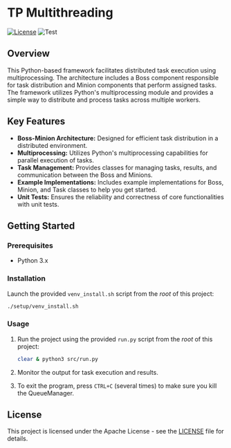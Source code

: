 <p align="center">

# TP Multithreading

[![License](https://img.shields.io/badge/License-Apache-blue.svg)](https://opensource.org/license/apache-1-1/)
![Test](https://img.shields.io/badge/Test-Succeeded-green)

</p>

## Overview

This Python-based framework facilitates distributed task execution using multiprocessing. The architecture includes a Boss component responsible for task distribution and Minion components that perform assigned tasks. The framework utilizes Python's multiprocessing module and provides a simple way to distribute and process tasks across multiple workers.

## Key Features

- **Boss-Minion Architecture:** Designed for efficient task distribution in a distributed environment.
- **Multiprocessing:** Utilizes Python's multiprocessing capabilities for parallel execution of tasks.
- **Task Management:** Provides classes for managing tasks, results, and communication between the Boss and Minions.
- **Example Implementations:** Includes example implementations for Boss, Minion, and Task classes to help you get started.
- **Unit Tests:** Ensures the reliability and correctness of core functionalities with unit tests.

## Getting Started

### Prerequisites

- Python 3.x

### Installation

Launch the  provided `venv_install.sh` script from the _root_ of this project:

   ```bash
   ./setup/venv_install.sh
   ```

### Usage

1. Run the project using the provided `run.py` script  from the _root_ of this project:
   ```bash
   clear & python3 src/run.py
   ```

2. Monitor the output for task execution and results.
3. To exit the program, press `CTRL+C` (several times) to make sure you kill the QueueManager.

## License
This project is licensed under the Apache License - see the [LICENSE](LICENSE) file for details.

